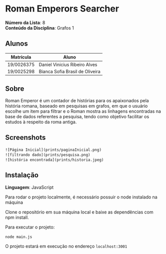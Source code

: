 # Roman Emperors Searcher

**Número da Lista**: 8<br>
**Conteúdo da Disciplina**: Grafos 1<br>

## Alunos
|Matrícula | Aluno |
| -- | -- |
| 19/0026375  |  Daniel Vinicius Ribeiro Alves |
| 19/0025298  |  Bianca Sofia Brasil de Oliveira |

## Sobre 
Roman Emperor é um contador de histórias para os apaixonados pela história romana, baseado em pesquisas em grafos, em que o usuário escolhe um item para filtrar e o Roman mostra as linhagens encontradas na base de dados referentes a pesquisa, tendo como objetivo facilitar os estudos à respeito da roma antiga. 

## Screenshots

	![Página Inicial](prints/paginaInicial.png)
	![filtrando dado](prints/pesquisa.png)
	![história encontrada](prints/historia.jpeg)

## Instalação

**Linguagem**: JavaScript<br>

Para rodar o projeto localmente, é necessário possuir o node instalado na máquina

Clone o repositório em sua máquina local e baixe as dependências com npm install.

Para executar o projeto:

```
node main.js
```

O projeto estará em execução no endereço `localhost:3001`




